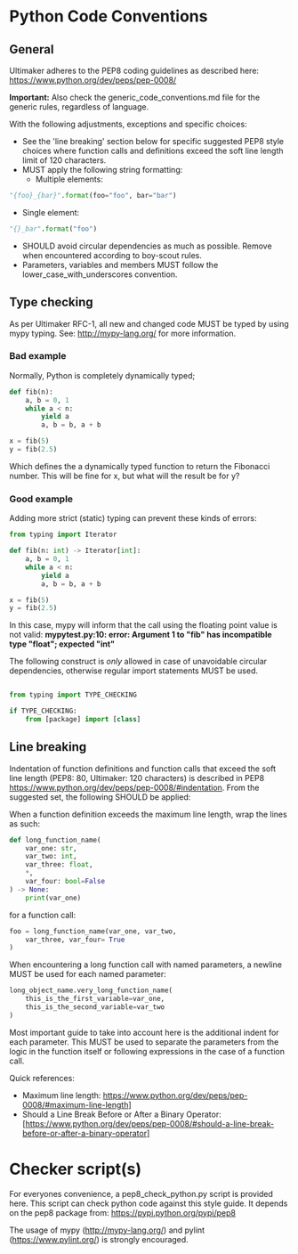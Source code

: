 # Python Code Conventions
## General
Ultimaker adheres to the PEP8 coding guidelines as described here: https://www.python.org/dev/peps/pep-0008/

**Important:**
Also check the generic_code_conventions.md file for the generic rules, regardless of language.

With the following adjustments, exceptions and specific choices:
* See the 'line breaking' section below for specific suggested PEP8 style choices where function calls and definitions exceed the soft line length limit of 120 characters.
* MUST apply the following string formatting:
  * Multiple elements:
``` python
"{foo}_{bar}".format(foo="foo", bar="bar")
```
 * Single element:
``` python
"{}_bar".format("foo")
```
* SHOULD avoid circular dependencies as much as possible. Remove when encountered according to boy-scout rules.
* Parameters, variables and members MUST follow the lower_case_with_underscores convention.

## Type checking
As per Ultimaker RFC-1, all new and changed code MUST be typed by using mypy typing. See: http://mypy-lang.org/ for more information.

### Bad example
Normally, Python is completely dynamically typed;
``` python
def fib(n):
    a, b = 0, 1
    while a < n:
        yield a
        a, b = b, a + b

x = fib(5)
y = fib(2.5)
```
Which defines the a dynamically typed function to return the Fibonacci number.
This will be fine for x, but what will the result be for y?
### Good example
Adding more strict (static) typing can prevent these kinds of errors:
``` python
from typing import Iterator

def fib(n: int) -> Iterator[int]:
    a, b = 0, 1
    while a < n:
        yield a
        a, b = b, a + b

x = fib(5)
y = fib(2.5)
```
In this case, mypy will inform that the call using the floating point value is not valid:
__mypytest.py:10: error: Argument 1 to "fib" has incompatible type "float"; expected "int"__

The following construct is _only_ allowed in case of unavoidable circular dependencies, otherwise regular import statements MUST be used.
``` python

from typing import TYPE_CHECKING

if TYPE_CHECKING:
    from [package] import [class]
```
## Line breaking
Indentation of function definitions and function calls that exceed the soft line length (PEP8: 80, Ultimaker: 120 characters) is described in PEP8 https://www.python.org/dev/peps/pep-0008/#indentation. From the suggested set, the following SHOULD be applied:

When a function definition exceeds the maximum line length, wrap the lines as such:
``` python
def long_function_name(
    var_one: str,
    var_two: int,
    var_three: float,
    *,
    var_four: bool=False
) -> None:
    print(var_one)
```
for a function call:
``` python
foo = long_function_name(var_one, var_two,
    var_three, var_four= True
)
```
When encountering a long function call with named parameters, a newline MUST be used for each named parameter:
``` python
long_object_name.very_long_function_name(
    this_is_the_first_variable=var_one,
    this_is_the_second_variable=var_two
)
```
Most important guide to take into account here is the additional indent for each parameter. This MUST be used to separate the parameters from the logic in the function itself or following expressions in the case of a function call.

Quick references:
* Maximum line length: https://www.python.org/dev/peps/pep-0008/#maximum-line-length]
* Should a Line Break Before or After a Binary Operator: [https://www.python.org/dev/peps/pep-0008/#should-a-line-break-before-or-after-a-binary-operator]

# Checker script(s)

For everyones convenience, a pep8_check_python.py script is provided here. This script can check python code against this style guide. It depends on the pep8 package from: https://pypi.python.org/pypi/pep8

The usage of mypy (http://mypy-lang.org/) and pylint (https://www.pylint.org/) is strongly encouraged.
